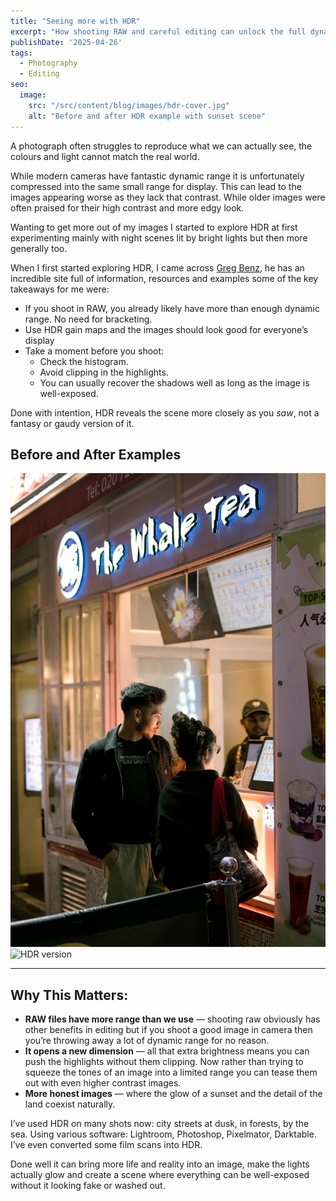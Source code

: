 ```yaml
---
title: "Seeing more with HDR"
excerpt: "How shooting RAW and careful editing can unlock the full dynamic range of your images — no complicated HDR processing required."
publishDate: '2025-04-26'
tags:
  - Photography
  - Editing
seo:
  image:
    src: "/src/content/blog/images/hdr-cover.jpg"
    alt: "Before and after HDR example with sunset scene"
---
```


A photograph often struggles to reproduce what we can actually see, the colours and light cannot match the real world.

While modern cameras have fantastic dynamic range it is unfortunately compressed into the same small range for display. This can lead to the images appearing worse as they lack that contrast. While older images were often praised for their high contrast and more edgy look.

Wanting to get more out of my images I started to explore HDR at first experimenting mainly with night scenes lit by bright lights but then more generally too.

When I first started exploring HDR, I came across [Greg Benz](https://gregbenzphotography.com), he has an incredible site full of information, resources and examples some of the key takeaways for me were:  
* If you shoot in RAW, you already likely have more than enough dynamic range. No need for bracketing.
* Use HDR gain maps and the images should look good for everyone’s display
* Take a moment before you shoot:
  - Check the histogram.
  - Avoid clipping in the highlights.
  - You can usually recover the shadows well as long as the image is well-exposed.
  
Done with intention, HDR reveals the scene more closely as you *saw*, not a fantasy or gaudy version of it.

## Before and After Examples
<div class="flex flex-wrap gap-4">
  <img src="/src/content/blog/images/non-hdr.jpg" class="w-2/5 rounded" alt="SDR version"/>
  <img src="/src/content/blog/images/hdr-version.avif" class="w-2/5 rounded" alt="HDR version"/>
</div>

---

## Why This Matters:

- **RAW files have more range than we use** — shooting raw obviously has other benefits in editing but if you shoot a good image in camera then you’re throwing away a lot of dynamic range for no reason.
- **It opens a new dimension** — all that extra brightness means you can push the highlights without them clipping. Now rather than trying to squeeze the tones of an image into a limited range you can tease them out with even higher contrast images. 
- **More honest images** — where the glow of a sunset and the detail of the land coexist naturally.

I’ve used HDR on many shots now: city streets at dusk, in forests, by the sea. Using various software: Lightroom, Photoshop, Pixelmator, Darktable. I’ve even converted some film scans into HDR. 

Done well it can bring more life and reality into an image, make the lights actually glow and create a scene where everything can be well-exposed without it looking fake or washed out.